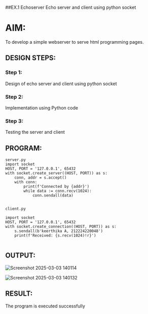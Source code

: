 ##EX.1 Echoserver
Echo server and client using python socket

# AIM:

To develop a simple webserver to serve html programming pages.

## DESIGN STEPS:

### Step 1:

Design of echo server and client using python socket

### Step 2:

Implementation using Python code

### Step 3:

Testing the server and client 

## PROGRAM:
```
server.py
import socket
HOST, PORT = '127.0.0.1', 65432
with socket.create_server((HOST, PORT)) as s:
    conn, addr = s.accept()
    with conn:
        print(f'Connected by {addr}')
        while data := conn.recv(1024):
            conn.sendall(data)


client.py

import socket
HOST, PORT = '127.0.0.1', 65432
with socket.create_connection((HOST, PORT)) as s:
    s.sendall(b'keerthika A, 212224220048')
    print(f'Received: {s.recv(1024)!r}')


```
## OUTPUT:

![Screenshot 2025-03-03 140114](https://github.com/user-attachments/assets/ef016a5e-cb1f-4548-a928-03cc30686b5a)

![Screenshot 2025-03-03 140132](https://github.com/user-attachments/assets/1af0777b-f712-4891-9863-d2a4760bded0)

## RESULT:
The program is executed successfully
